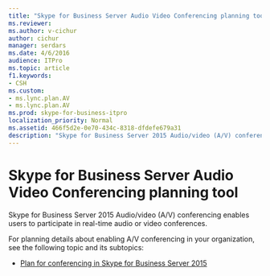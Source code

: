 ```yaml
---
title: "Skype for Business Server Audio Video Conferencing planning tool"
ms.reviewer: 
ms.author: v-cichur
author: cichur
manager: serdars
ms.date: 4/6/2016
audience: ITPro
ms.topic: article
f1.keywords:
- CSH
ms.custom:
- ms.lync.plan.AV
- ms.lync.plan.AV
ms.prod: skype-for-business-itpro
localization_priority: Normal
ms.assetid: 466f5d2e-0e70-434c-8318-dfdefe679a31
description: "Skype for Business Server 2015 Audio/video (A/V) conferencing enables users to participate in real-time audio or video conferences."
---
```


# Skype for Business Server Audio Video Conferencing planning tool
 
Skype for Business Server 2015 Audio/video (A/V) conferencing enables users to participate in real-time audio or video conferences.
  
For planning details about enabling A/V conferencing in your organization, see the following topic and its subtopics: 
  
- [Plan for conferencing in Skype for Business Server 2015](../../plan-your-deployment/conferencing/conferencing.md)
    

